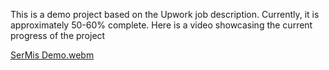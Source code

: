 This is a demo project based on the Upwork job description. Currently, it is approximately 50-60% complete. Here is a video showcasing the current progress of the project

[SerMis Demo.webm](https://github.com/ravidudhatra/SerMisDemo/assets/17568583/c84ac4bf-91d6-4b6b-bb21-c067eb0ccc5f)
